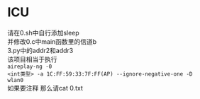 # ICU
请在0.sh中自行添加sleep<br>
并修改0.c中main函数里的信道b<br>
3.py中的addr2和addr3<br>
该项目相当于执行<br>
<code>aireplay-ng -0 <int类型> -a 1C:FF:59:33:7F:FF(AP) --ignore-negative-one -D wlan0</code><br>
如果要注释 那么请cat 0.txt
